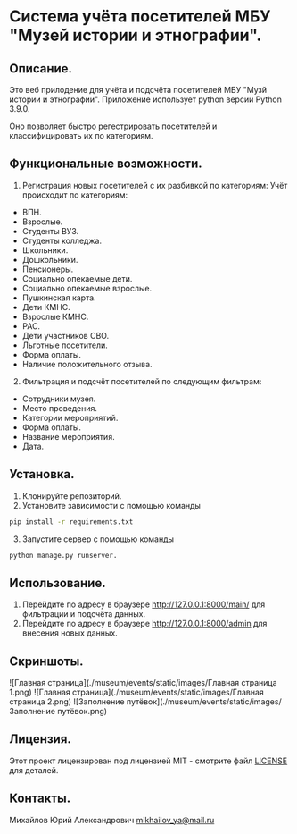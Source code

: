 # Система учёта посетителей МБУ "Музей истории и этнографии".

## Описание.
Это веб прилодение для учёта и подсчёта посетителей МБУ "Музй истории и этнографии". Приложение использует python версии Python 3.9.0.


Оно позволяет быстро регестрировать посетителей и классифицировать их по категориям.

## Функциональные возможности.
1. Регистрация новых посетителей с их разбивкой по категориям:
Учёт происходит по категориям:
* ВПН.
* Взрослые.
* Студенты ВУЗ.
* Студенты колледжа.
* Школьники.
* Дошкольники.
* Пенсионеры.
* Социально опекаемые дети.
* Социально опекаемые взрослые.
* Пушкинская карта.
* Дети КМНС.
* Взрослые КМНС.
* РАС.
* Дети участников СВО.
* Льготные посетители.
* Форма оплаты.
* Наличие положительного отзыва.

2. Фильтрация и подсчёт посетителей по следующим фильтрам:
* Сотрудники музея.
* Место проведения.
* Категории мероприятий.
* Форма оплаты.
* Название мероприятия.
* Дата.

## Установка.
1. Клонируйте репозиторий.
2. Установите зависимости с помощью команды
```bash
pip install -r requirements.txt
```
3. Запустите сервер с помощью команды 
```bash
python manage.py runserver.
```

## Использование.
1. Перейдите по адресу в браузере http://127.0.0.1:8000/main/ для фильтрации и подсчёта данных.
2. Перейдите по адресу в браузере http://127.0.0.1:8000/admin для внесения новых данных.

## Скриншоты.
![Главная страница](./museum/events/static/images/Главная страница 1.png)
![Главная страница](./museum/events/static/images/Главная страница 2.png)
![Заполнение путёвок](./museum/events/static/images/Заполнение путёвок.png)

## Лицензия.
Этот проект лицензирован под лицензией MIT - смотрите файл [LICENSE](./LICENSE) для деталей.

## Контакты.
Михайлов Юрий Александрович
mikhailov_ya@mail.ru



 
